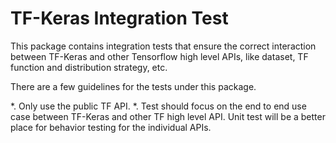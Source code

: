 # TF-Keras Integration Test

This package contains integration tests that ensure the correct interaction
between TF-Keras and other Tensorflow high level APIs, like dataset, TF function
and distribution strategy, etc.

There are a few guidelines for the tests under this package.

*. Only use the public TF API.
*. Test should focus on the end to end use case between TF-Keras and other TF high
   level API. Unit test will be a better place for behavior testing for the
   individual APIs.
